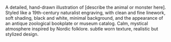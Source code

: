 A detailed, hand-drawn illustration of [describe the animal or monster here]. Styled like a 19th-century naturalist engraving, with clean and fine linework, soft shading, black and white, minimal background, and the appearance of an antique zoological bookplate or museum catalog. Calm, mystical atmosphere inspired by Nordic folklore. subtle worn texture, realistic but stylized design.
